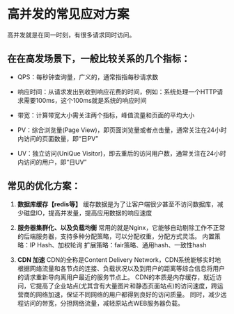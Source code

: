 # 高并发的常见应对方案
高并发就是在同一时刻，有很多请求同时访问。

## 在在高发场景下，一般比较关系的几个指标：

- QPS：每秒钟查询量，广义的，通常指指每秒请求数

- 响应时间：从请求发出到收到响应花费的时间，例如：系统处理一个HTTP请求需要100ms，这个100ms就是系统的响应时间

- 带宽：计算带宽大小需关注两个指标，峰值流量和页面的平均大小 

- PV：综合浏览量(Page View)，即页面浏览量或者点击量，通常关注在24小时内访问的页面数量，即“日PV”

- UV：独立访问(UniQue Visitor)，即去重后的访问用户数，通常关注在24小时内访问的用户，即“日UV”

## 常见的优化方案：

1. **数据库缓存【redis等】**
缓存数据是为了让客户端很少甚至不访问数据库，减少磁盘IO，提高并发量，提高应用数据的响应速度

2. **服务器集群化、以及负载均衡**
常用的就是Nginx，它能够自动剔除工作不正常的后端服务器，支持多种分配策略，可以分配权重，分配方式灵活。
内置策略：IP Hash、加权轮询
扩展策略：fair策略、通用hash、一致性hash

3. **CDN 加速**
CDN的全称是Content Delivery Network，CDN系统能够实时地根据网络流量和各节点的连接、负载状况以及到用户的距离等综合信息将用户的请求重新导向离用户最近的服务节点上。
CDN的本质是内存缓存，就近访问，它提高了企业站点(尤其含有大量图片和静态页面站点)的访问速度，跨运营商的网络加速，保证不同网络的用户都得到良好的访问质量。
同时，减少远程访问的带宽，分担网络流量，减轻原站点WEB服务器负载。


